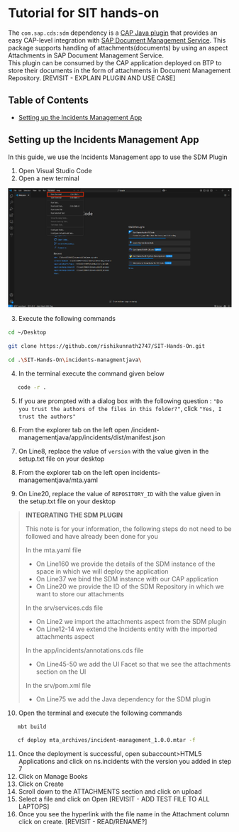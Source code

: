 # Tutorial for SIT hands-on
The `com.sap.cds:sdm` dependency is a [CAP Java plugin](https://cap.cloud.sap/docs/java/building-plugins) that provides an easy CAP-level integration with [SAP Document Management Service](https://discovery-center.cloud.sap/serviceCatalog/document-management-service-integration-option). This package supports handling of attachments(documents) by using an aspect Attachments in SAP Document Management Service.  
This plugin can be consumed by the CAP application deployed on BTP to store their documents in the form of attachments in Document Management Repository.
[REVISIT - EXPLAIN PLUGIN AND USE CASE]

## Table of Contents

- [Setting up the Incidents Management App](#Setting-up-the-Incidents-Management-App)

## Setting up the Incidents Management App

In this guide, we use the Incidents Management app to use the SDM Plugin

1. Open Visual Studio Code
2. Open a new terminal 

![New Terminal](1terminal.png)

3. Execute the following commands

```sh
cd ~/Desktop
```
```sh
git clone https://github.com/rishikunnath2747/SIT-Hands-On.git
```
```sh
cd .\SIT-Hands-On\incidents-managmentjava\
```

4. In the terminal execute the command given below 

```sh
   code -r .
```
5. If you are prompted with a dialog box with the following question : `"Do you trust the authors of the files in this folder?"`, click `"Yes, I trust the authors"`

6. From the explorer tab on the left open /incident-managementjava/app/incidents/dist/manifest.json

7. On Line8, replace the value of `version` with the value given in the setup.txt file on your desktop

8. From the explorer tab on the left open incidents-managementjava/mta.yaml

9. On Line20, replace the value of `REPOSITORY_ID` with the value given in the setup.txt file on your desktop

> **INTEGRATING THE SDM PLUGIN**
>
> This note is for your information, the following steps do not need to be followed and have already been done for you
>
> In the mta.yaml file
> - On Line160 we provide the details of the SDM instance of the space in which we will deploy the application
> - On Line37 we bind the SDM instance with our CAP application
> - On Line20 we provide the ID of the SDM Repository in which we want to store our attachments
>
> In the srv/services.cds file
> - On Line2 we import the attachments aspect from the SDM plugin
> - On Line12-14 we extend the Incidents entity with the imported attachments aspect
>
> In the app/incidents/annotations.cds file
> - On Line45-50 we add the UI Facet so that we see the attachments section on the UI
>
> In the srv/pom.xml file 
> - On Line75 we add the Java dependency for the SDM plugin

10. Open the terminal and execute the following commands 

```sh
   mbt build
```
```sh
   cf deploy mta_archives/incident-management_1.0.0.mtar -f
``` 

11. Once the deployment is successful, open subaccount>HTML5 Applications and click on ns.incidents with the version you added in step 7
12. Click on Manage Books
13. Click on Create
14. Scroll down to the ATTACHMENTS section and click on upload
15. Select a file and click on Open [REVISIT - ADD TEST FILE TO ALL LAPTOPS]
16. Once you see the hyperlink with the file name in the Attachment column click on create. [REVISIT - READ/RENAME?]

